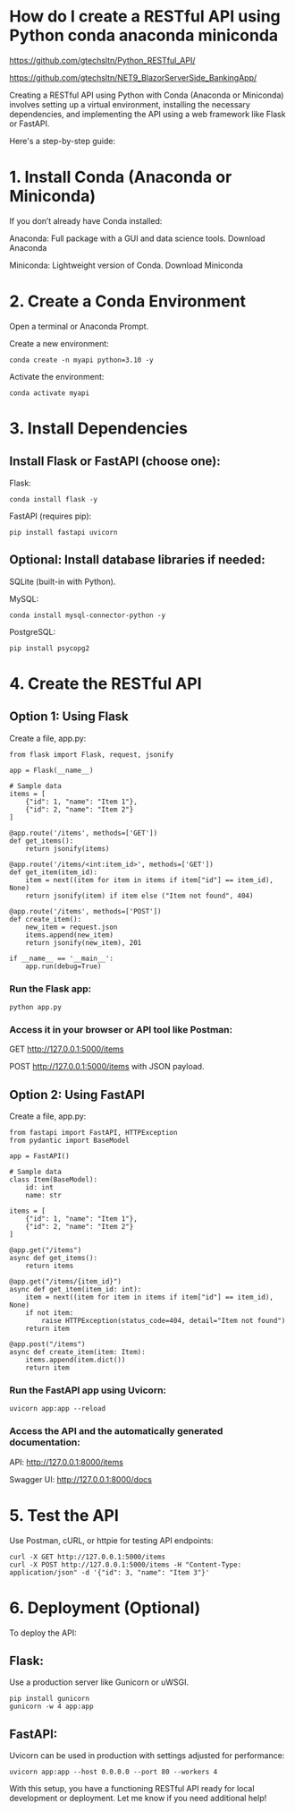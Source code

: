 # How do I create a RESTful API using Python conda anaconda miniconda

https://github.com/gtechsltn/Python_RESTful_API/

https://github.com/gtechsltn/NET9_BlazorServerSide_BankingApp/

Creating a RESTful API using Python with Conda (Anaconda or Miniconda) involves setting up a virtual environment, installing the necessary dependencies, and implementing the API using a web framework like Flask or FastAPI.

Here's a step-by-step guide:

# 1. Install Conda (Anaconda or Miniconda)

If you don’t already have Conda installed:

Anaconda: Full package with a GUI and data science tools. Download Anaconda

Miniconda: Lightweight version of Conda. Download Miniconda

# 2. Create a Conda Environment

Open a terminal or Anaconda Prompt.

Create a new environment:

```
conda create -n myapi python=3.10 -y
```

Activate the environment:

```
conda activate myapi
```

# 3. Install Dependencies

## Install Flask or FastAPI (choose one):

Flask:

```
conda install flask -y
```

FastAPI (requires pip):

```
pip install fastapi uvicorn
```

## Optional: Install database libraries if needed:

SQLite (built-in with Python).

MySQL:

```
conda install mysql-connector-python -y
```

PostgreSQL:

```
pip install psycopg2
```

# 4. Create the RESTful API

## Option 1: Using Flask

Create a file, app.py:

```
from flask import Flask, request, jsonify

app = Flask(__name__)

# Sample data
items = [
    {"id": 1, "name": "Item 1"},
    {"id": 2, "name": "Item 2"}
]

@app.route('/items', methods=['GET'])
def get_items():
    return jsonify(items)

@app.route('/items/<int:item_id>', methods=['GET'])
def get_item(item_id):
    item = next((item for item in items if item["id"] == item_id), None)
    return jsonify(item) if item else ("Item not found", 404)

@app.route('/items', methods=['POST'])
def create_item():
    new_item = request.json
    items.append(new_item)
    return jsonify(new_item), 201

if __name__ == '__main__':
    app.run(debug=True)
```

### Run the Flask app:

```
python app.py
```

### Access it in your browser or API tool like Postman:

GET http://127.0.0.1:5000/items

POST http://127.0.0.1:5000/items with JSON payload.

## Option 2: Using FastAPI

Create a file, app.py:

```
from fastapi import FastAPI, HTTPException
from pydantic import BaseModel

app = FastAPI()

# Sample data
class Item(BaseModel):
    id: int
    name: str

items = [
    {"id": 1, "name": "Item 1"},
    {"id": 2, "name": "Item 2"}
]

@app.get("/items")
async def get_items():
    return items

@app.get("/items/{item_id}")
async def get_item(item_id: int):
    item = next((item for item in items if item["id"] == item_id), None)
    if not item:
        raise HTTPException(status_code=404, detail="Item not found")
    return item

@app.post("/items")
async def create_item(item: Item):
    items.append(item.dict())
    return item
```

### Run the FastAPI app using Uvicorn:

```
uvicorn app:app --reload
```

### Access the API and the automatically generated documentation:

API: http://127.0.0.1:8000/items

Swagger UI: http://127.0.0.1:8000/docs

# 5. Test the API

Use Postman, cURL, or httpie for testing API endpoints:

```
curl -X GET http://127.0.0.1:5000/items
curl -X POST http://127.0.0.1:5000/items -H "Content-Type: application/json" -d '{"id": 3, "name": "Item 3"}'
```

# 6. Deployment (Optional)

To deploy the API:

## Flask:

Use a production server like Gunicorn or uWSGI.

```
pip install gunicorn
gunicorn -w 4 app:app
```

## FastAPI:

Uvicorn can be used in production with settings adjusted for performance:

```
uvicorn app:app --host 0.0.0.0 --port 80 --workers 4
```

With this setup, you have a functioning RESTful API ready for local development or deployment. Let me know if you need additional help!
